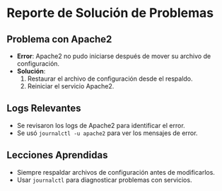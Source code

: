 # Reporte de Solución de Problemas

## Problema con Apache2
- **Error**: Apache2 no pudo iniciarse después de mover su archivo de configuración.
- **Solución**:
  1. Restaurar el archivo de configuración desde el respaldo.
  2. Reiniciar el servicio Apache2.

## Logs Relevantes
- Se revisaron los logs de Apache2 para identificar el error.
- Se usó `journalctl -u apache2` para ver los mensajes de error.

## Lecciones Aprendidas
- Siempre respaldar archivos de configuración antes de modificarlos.
- Usar `journalctl` para diagnosticar problemas con servicios.
